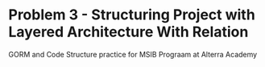 # Problem 3 - Structuring Project with Layered Architecture With Relation

GORM and Code Structure practice for MSIB Prograam at Alterra Academy
